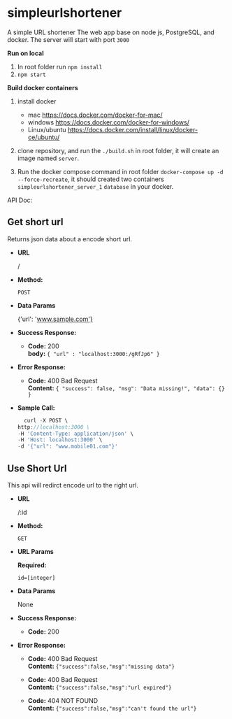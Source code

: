 # simpleurlshortener
A simple URL shortener The web app base on node js, PostgreSQL, and docker.
The server will start with port `3000`

**Run on local**
1. In root folder run `npm install`
2. `npm start`

**Build docker containers**

1. install docker
   * mac https://docs.docker.com/docker-for-mac/
   * windows https://docs.docker.com/docker-for-windows/
   * Linux/ubuntu https://docs.docker.com/install/linux/docker-ce/ubuntu/
  
2. clone repository, and run the `./build.sh` in root folder, it will create an image named `server`.

  
3. Run the docker compose command in root folder `docker-compose up -d --force-recreate`, it should created two containers `simpleurlshortener_server_1` `database` in your docker.


API Doc:

**Get short url**
----
  Returns json data about a encode short url.

* **URL**

  /

* **Method:**

  `POST`
  
* **Data Params**

  {'url': 'www.sample.com'}

* **Success Response:**

  * **Code:** 200 <br />
    **body:** `{ "url" : "localhost:3000:/gRfJp6" }`
 
* **Error Response:**

  * **Code:** 400 Bad Request <br />
    **Content:** `{
    "success": false,
    "msg": "Data missing!",
    "data": {}
}`

* **Sample Call:**

  ```javascript
    curl -X POST \
  http://localhost:3000 \
  -H 'Content-Type: application/json' \
  -H 'Host: localhost:3000' \
  -d '{"url": "www.mobile01.com"}'
  ```


**Use Short Url**
----
  This api will redirct encode url to the right url.

* **URL**

  /:id

* **Method:**

  `GET`
  
*  **URL Params**

   **Required:**
 
   `id=[integer]`

* **Data Params**

  None

* **Success Response:**

  * **Code:** 200 <br />
 
* **Error Response:**

  * **Code:** 400 Bad Request <br />
    **Content:** `{"success":false,"msg":"missing data"}`
    
  * **Code:** 400 Bad Request <br />
    **Content:** `{"success":false,"msg":"url expired"}`
    
  * **Code:** 404 NOT FOUND <br />
    **Content:** `{"success":false,"msg":"can't found the url"}`

  
